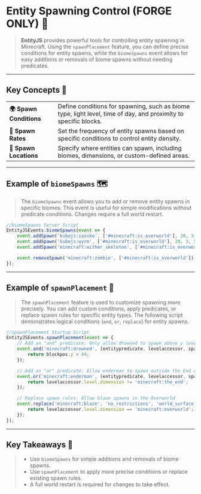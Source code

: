 # **Entity Spawning Control (FORGE ONLY)** 🌱

> **EntityJS** provides powerful tools for controlling entity spawning in Minecraft. Using the `spawnPlacement` feature, you can define precise conditions for entity spawns, while the `biomeSpawns` event allows for easy additions or removals of biome spawns without needing predicates.

---

## Key Concepts 🔑

<table>
  <tr>
    <td><strong>🌍 Spawn Conditions</strong></td>
    <td>Define conditions for spawning, such as biome type, light level, time of day, and proximity to specific blocks.</td>
  </tr>
  <tr>
    <td><strong>🔄 Spawn Rates</strong></td>
    <td>Set the frequency of entity spawns based on specific conditions to control entity density.</td>
  </tr>
  <tr>
    <td><strong>📍 Spawn Locations</strong></td>
    <td>Specify where entities can spawn, including biomes, dimensions, or custom-defined areas.</td>
  </tr>
</table>

---

## Example of `biomeSpawns` 🗺️

> The `biomeSpawns` event allows you to add or remove entity spawns in specific biomes. This event is useful for simple modifications without predicate conditions. Changes require a full world restart.

```javascript
//biomeSpawns Server Script
EntityJSEvents.biomeSpawns(event => {
    event.addSpawn('kubejs:sasuke', ['#minecraft:is_overworld'], 20, 3, 5);
    event.addSpawn('kubejs:wyrm', ['#minecraft:is_overworld'], 20, 3, 5);
    event.addSpawn('minecraft:wither_skeleton', ['#minecraft:is_overworld'], 20, 3, 5);

    event.removeSpawn('minecraft:zombie', ['#minecraft:is_overworld']);
});
```

---

## Example of `spawnPlacement` 🎯

> The `spawnPlacement` feature is used to customize spawning more precisely. You can add custom conditions, apply predicates, or replace spawn rules for specific entity types. The following script demonstrates logical conditions (`and`, `or`, `replace`) for entity spawns.

```javascript
//spawnPlacement Startup Script
EntityJSEvents.spawnPlacement(event => {
    // Add an "and" predicate: Only allow drowned to spawn above y level 44
    event.and('minecraft:drowned', (entitypredicate, levelaccessor, spawntype, blockpos, randomsource) => {
        return blockpos.y > 44;
    });

    // Add an "or" predicate: Allow enderman to spawn outside the End dimension
    event.or('minecraft:enderman', (entitypredicate, levelaccessor, spawntype, blockpos, randomsource) => {
        return levelaccessor.level.dimension != 'minecraft:the_end';
    });

    // Replace spawn rules: Allow blaze spawns in the Overworld
    event.replace('minecraft:blaze', 'no_restrictions', 'world_surface', (entitypredicate, levelaccessor, spawntype, blockpos, randomsource) => {
        return levelaccessor.level.dimension == 'minecraft:overworld';
    });
});
```

---

## Key Takeaways 📌

> - Use `biomeSpawns` for simple additions and removals of biome spawns.  
> - Use `spawnPlacement` to apply more precise conditions or replace existing spawn rules.  
> - A full world restart is required for changes to take effect.


